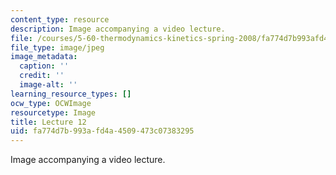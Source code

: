 ```yaml
---
content_type: resource
description: Image accompanying a video lecture.
file: /courses/5-60-thermodynamics-kinetics-spring-2008/fa774d7b993afd4a4509473c07383295_lec12_th.jpg
file_type: image/jpeg
image_metadata:
  caption: ''
  credit: ''
  image-alt: ''
learning_resource_types: []
ocw_type: OCWImage
resourcetype: Image
title: Lecture 12
uid: fa774d7b-993a-fd4a-4509-473c07383295
---
```

Image accompanying a video lecture.

